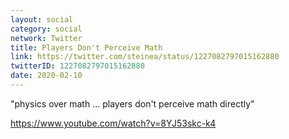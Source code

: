 ```yaml
---
layout: social
category: social
network: Twitter
title: Players Don't Perceive Math
link: https://twitter.com/steinea/status/1227082797015162880
twitterID: 1227082797015162880
date: 2020-02-10
---
```


"physics over math ... players don't perceive math directly"

<https://www.youtube.com/watch?v=8YJ53skc-k4>
